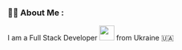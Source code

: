 ### :woman_technologist: About Me :
I am a Full Stack Developer <img src="https://media.giphy.com/media/WUlplcMpOCEmTGBtBW/giphy.gif" width="30"> from Ukraine 🇺🇦


<img src="https://komarev.com/ghpvc/?username=marynahl&style=flat-square&color=blue" alt=""/>
